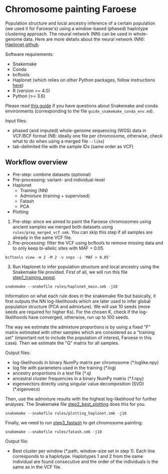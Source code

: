 # Chromosome painting Faroese

Population structure and local ancestry inference of a certain population (we used it for Faroese's) using a window-based (phased) haplotype clustering approach. The neural network (NN) can be used in whole-genome data. Here are more details about the neural network (NN): [Haplonet github](https://github.com/Rosemeis/HaploNet).

Software requirements:
- Snakemake 
- Conda
- bcftools 
- Haplonet (which relies on other Python packages, follow instructions [here](https://github.com/Rosemeis/HaploNet?tab=readme-ov-file#install-and-build))
- R (version >= 4.0)
- Python (>= 3.6)

Please read [this guide](guide_snakemake_conda_env.md) if you have questions about Snakemake and conda environments (corresponding to the file ```guide_snakemake_conda_env.md```). 

Input files:
- phased (and imputed) whole-genome sequencing (WGS) data in VCF/BCF format (NB: ideally one file per chromosome, otherwise, check what to do when using a merged file ```--like```)
- tab-delimited file with the sample IDs (same order as VCF)

## Workflow overview
- Pre-step: combine datasets (optional)
- Pre-processing: variant- and individual-level
- Haplonet
    - Training (NN)
    - Admixture (training + supervised)
    - Fatash
    - PCA
- Plotting

1. Pre-step:  since we aimed to paint the Faroese chromosomes using ancient samples we merged both datasets using ```rules/prep_merged_vcf.smk```. You can skip this step if all samples are already in the same VCF file. 
2. Pre-processing: filter the VCF using bcftools to remove missing data and to only keep bi-allelic sites with MAF > 0.05.
```
bcftools view -m 2 -M 2 -v snps -i 'MAF > 0.05'
```
3. Run Haplonet to infer population structure and local ancestry using the Snakemake file provided. 
First of all, we will run this file [step1_training_popst](rules/haplonet_main.smk). 

```
snakemake --snakefile rules/haplonet_main.smk -j10
```
Information on what each rule does in the snakemake file but basically, it first outputs the NN log-likelihoods which are later used to infer global population structure (PCA and admixture). We will use 10 seeds (more seeds are required for higher Ks). For the chosen K, check if the log-likelihoods have converged, otherwise, run up to 100 seeds. 

The way we estimate the admixture proportions is by using a fixed "F" matrix estimated with other samples which are considered as a "training set" (important not to include the population of interest, Faroese in this case). Then we estimate the "Q" matrix for all samples. 

Output files:
- log-likelihoods in binary NumPy matrix per chromosome (*.loglike.npy)
- log file with parameters used in the training (*.log)
- ancestry proportions in a text file (*.q)
- ancestral cluster frequencies in a binary NumPy matrix (*.f.npy)
- eigenvectors directly using singular value decomposition (SVD) (*.eigenvecs)
  
Then, use the admixture results with the highest log-likelihood for further analyses. The Snakemake file [step2_best_plotting](rules/plotting_haplonet.smk) does this for you. 
 
```
snakemake --snakefile rules/plotting_haplonet.smk -j10
```

Finally, we need to run [step3_fastash](rules/fastash.smk) to get chromosome painting:
```
snakemake --snakefile rules/fatash.smk -j10
```
Output file:
- Best cluster per window (*.path, window-size set in step 1). Each line corresponds to a haplotype. Haplotypes 1 and 2 from the same individual are found consecutive and the order of the individuals is the same as in the VCF file. 


